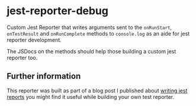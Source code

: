 # jest-reporter-debug
Custom Jest Reporter that writes arguments sent to the `onRunStart`, `onTestResult` and `onRunComplete` methods
to `console.log` as an aide for jest reporter development.

The JSDocs on the methods should help those building a custom jest reporter too.

## Further information
This reporter was built as part of a blog post I published about [writing jest reports](https://medium.com/@colinwren/writing-a-jest-test-reporter-cb7c123ec211) you might find it useful while building your own test reporter.
